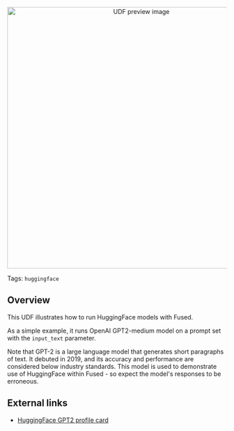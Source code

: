 <!--fused:preview-->
<p align="center"><img src="https://fused-magic.s3.us-west-2.amazonaws.com/docs_assets/gpt2.jpeg" width="600" alt="UDF preview image"></p>

<!--fused:tags-->
Tags: `huggingface`

<!--fused:readme-->
## Overview

This UDF illustrates how to run HuggingFace models with Fused.

As a simple example, it runs OpenAI GPT2-medium model on a prompt set with the `input_text` parameter.

Note that GPT-2 is a large language model that generates short paragraphs of text. It debuted in 2019, and its accuracy and performance are considered below industry standards. This model is used to demonstrate use of HuggingFace within Fused - so expect the model's responses to be erroneous.

## External links

- [HuggingFace GPT2 profile card](https://huggingface.co/openai-community/gpt2)
